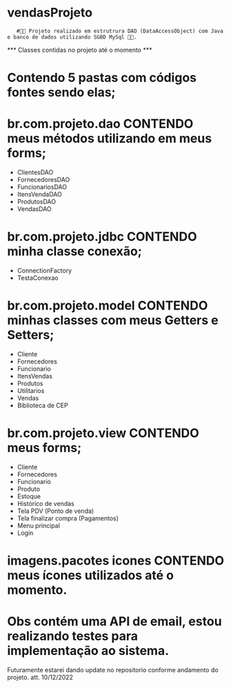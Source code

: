 # vendasProjeto

       #🧑‍💻 Projeto realizado em estrutrura DAO (DataAccessObject) com Java e banco de dados utilizando SGBD MySql 🧑‍💻. 
*** Classes contidas no projeto até o momento ***

# Contendo 5 pastas  com códigos fontes sendo elas;

# br.com.projeto.dao CONTENDO meus métodos utilizando em meus forms;
- ClientesDAO
- FornecedoresDAO
- FuncionariosDAO
- ItensVendaDAO
- ProdutosDAO
- VendasDAO

# br.com.projeto.jdbc CONTENDO minha classe conexão;
- ConnectionFactory
- TestaConexao

# br.com.projeto.model CONTENDO minhas classes com meus Getters e Setters;
- Cliente
- Fornecedores
- Funcionario
- ItensVendas
- Produtos
- Utilitarios
- Vendas
- Biblioteca de CEP

# br.com.projeto.view CONTENDO meus forms;
- Cliente
- Fornecedores
- Funcionario
- Produto
- Estoque
- Histórico de vendas
- Tela PDV (Ponto de venda)
- Tela finalizar compra (Pagamentos)
- Menu principal
- Login

# imagens.pacotes icones CONTENDO meus ícones utilizados até o momento.

# Obs contém uma API de email, estou realizando testes para implementação ao sistema.


Futuramente estarei dando update no repositorio conforme andamento do projeto.  att. 10/12/2022
